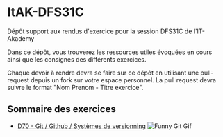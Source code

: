 # ItAK-DFS31C

Dépôt support aux rendus d'exercice pour la session DFS31C de l'IT-Akademy

Dans ce dépôt, vous trouverez les ressources utiles évoquées en cours ainsi que les consignes des différents exercices.

Chaque devoir à rendre devra se faire sur ce dépôt en utilisant une pull-request depuis un fork sur votre espace personnel.
La pull request devra suivre le format "Nom Prenom - Titre exercice".

## Sommaire des exercices

- [D70 - Git / Github / Systèmes de versionning](D70_Git/Exercices.md)
  ![Funny Git Gif](https://media.giphy.com/media/v1.Y2lkPTc5MGI3NjExam1sdHJpeWs0aXduMGR5NHVpc3p6dmh6NnIxZGRtanhibTRsN3pxbiZlcD12MV9pbnRlcm5hbF9naWZfYnlfaWQmY3Q9Zw/cxWG5eigQt1K0/giphy.gif)

